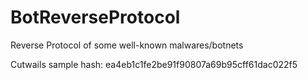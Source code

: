 # BotReverseProtocol
Reverse Protocol of some well-known malwares/botnets

Cutwails sample hash: ea4eb1c1fe2be91f90807a69b95cff61dac022f5

